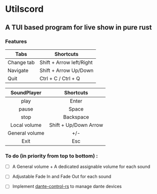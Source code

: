 # Utilscord
 
## A TUI based program for live show in pure rust

### Features
Tabs|Shortcuts
--- | ---
Change tab | Shift + Arrow left/Right
Navigate | Shift + Arrow Up/Down
Quit | Ctrl + C / Ctrl + Q

| SoundPlayer | Shortcuts |
|:-----------:|:---------:|
|play| Enter |
|pause| Space |
|stop| Backspace |
|Local volume| Shift + Up/Down Arrow |
|General volume| +/- |
| Exit | Esc |


### To do (in priority from top to bottom) :
- [ ] A General volume + A dedicated assignable volume for each sound
- [ ] Adjustable Fade In and Fade Out for each sound
- [ ] Implement [dante-control-rs](https://docs.rs/dante-control-rs/0.8.2/dante_control_rs/) to manage dante devices

